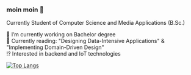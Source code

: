 ### moin moin 👋

Currently Student of Computer Science and Media Applications (B.Sc.) 

🔭 I’m currently working on Bachelor degree <br>
📖 Currently reading: "Designing Data-Intensive Applications" & "Implementing Domain-Driven Design" <br>
⁉️ Interested in backend and IoT technologies <br>

[![Top Langs](https://github-readme-stats.vercel.app/api/top-langs/?username=PaulDieterich&layout=donut-vertical&theme=radical&hide=c)](https://github.com/PaulDieterich)
